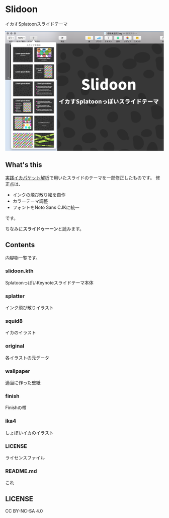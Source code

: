 # Slidoon
イカすSplatoonスライドテーマ

![Preview](preview.png)

## What's this
[実践イカパケット解析](http://www.slideshare.net/mzyy94/packetoon)で用いたスライドのテーマを一部修正したものです。
修正点は、

- インクの飛び散り絵を自作
- カラーテーマ調整
- フォントをNoto Sans CJKに統一

です。

ちなみに**スライドゥーーン**と読みます。


## Contents
内容物一覧です。

### slidoon.kth
SplatoonっぽいKeynoteスライドテーマ本体

### splatter
インク飛び散りイラスト

### squid8
イカのイラスト

### original
各イラストの元データ

### wallpaper
適当に作った壁紙

### finish
Finishの帯

### ika4
しょぼいイカのイラスト

### LICENSE
ライセンスファイル

### README.md
これ




## LICENSE
CC BY-NC-SA 4.0
